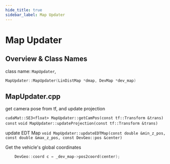 ```yaml
---
hide_title: true
sidebar_label: Map Updater
---
```


# Map Updater


## Overview & Class Names

class name: `MapUpdater`, 
``` cpp
MapUpdater::MapUpdater(LinDistMap *dmap, DevMap *dev_map)
```

## MapUpdater.cpp

get camera pose from tf, and update projection

`cudaMat::SE3<float> MapUpdater::getCamPos(const tf::Transform &trans) const`
`void MapUpdater::updateProjection(const tf::Transform &trans)`

update EDT Map
`void MapUpdater::updateEDTMap(const double &min_z_pos, const double &max_z_pos, const DevGeo::pos &center)`

Get the vehicle's global coordinates
``` cpp
    DevGeo::coord c = _dev_map->pos2coord(center);

```
